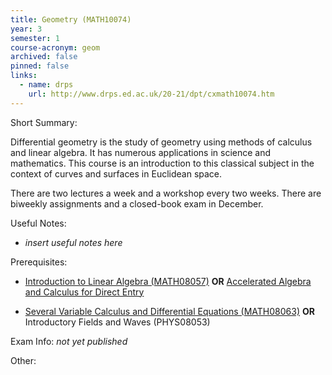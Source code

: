 ```yaml
---
title: Geometry (MATH10074)
year: 3
semester: 1 
course-acronym: geom
archived: false
pinned: false
links:
  - name: drps
    url: http://www.drps.ed.ac.uk/20-21/dpt/cxmath10074.htm
---
```

Short Summary: 

Differential geometry is the study of geometry using methods of calculus and linear algebra. It has numerous applications in science and mathematics. This course is an introduction to this classical subject in the context of curves and surfaces in Euclidean space. 

There are two lectures a week and a workshop every two weeks. There are biweekly assignments and a closed-book exam in December.

Useful Notes:

* *insert useful notes here* 

Prerequisites: 

- [Introduction to Linear Algebra (MATH08057)](/math1#introduction-to-linear-algebra) **OR** [Accelerated Algebra and Calculus for Direct Entry](math1#accelerated-algebra-and-calculus-for-direct-entry)

- [Several Variable Calculus and Differential Equations (MATH08063)](/math2/#several-variable-calculus-and-differential-equations) **OR** Introductory Fields and Waves (PHYS08053)

Exam Info: *not yet published*

Other:

